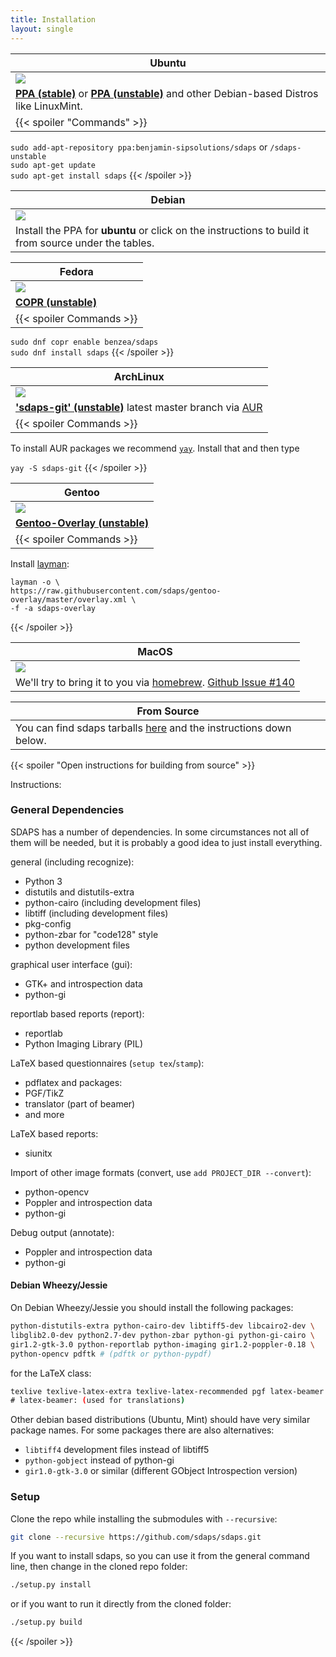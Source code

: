 ```yaml
---
title: Installation
layout: single
---
```



| Ubuntu
| ----------------
| [![](/images/ubuntu.png)](https://launchpad.net/~benjamin-sipsolutions/+archive/sdaps-stable/ )
| [**PPA (stable)**](https://launchpad.net/~benjamin-sipsolutions/+archive/sdaps-stable/ ) or [**PPA (unstable)**](https://launchpad.net/~benjamin-sipsolutions/+archive/sdaps/) and other Debian-based Distros like LinuxMint.
| {{< spoiler "Commands" >}}
  `sudo add-apt-repository ppa:benjamin-sipsolutions/sdaps` or `/sdaps-unstable` \
  `sudo apt-get update` \
  `sudo apt-get install sdaps`
  {{< /spoiler >}}

| Debian
| ----------------
| ![](/images/debian.png)
| Install the PPA for **ubuntu** or click on the instructions to build it from source under the tables.

| Fedora
| ----------------
| [![](/images/fedora.png)](https://copr.fedorainfracloud.org/coprs/benzea/sdaps/)
| [**COPR (unstable)**](https://copr.fedorainfracloud.org/coprs/benzea/sdaps/)
| {{< spoiler Commands >}}
  `sudo dnf copr enable benzea/sdaps` \
  `sudo dnf install sdaps`
  {{< /spoiler >}}

| ArchLinux
| ----------------
| [![](/images/arch.png)](https://aur.archlinux.org/packages/sdaps-git)
| [**'sdaps-git' (unstable)**](https://aur.archlinux.org/packages/sdaps-git) latest master branch via [AUR](https://aur.archlinux.org/)
| {{< spoiler Commands >}}
  To install AUR packages we recommend [`yay`](https://github.com/Jguer/yay ).
  Install that and then type

  `yay -S sdaps-git`
  {{< /spoiler >}}

| Gentoo
| ----------------
| [![](/images/gentoo.png)](https://github.com/sdaps/gentoo-overlay)
| [**Gentoo-Overlay (unstable)**](https://github.com/sdaps/gentoo-overlay)
| {{< spoiler Commands >}}
  Install [layman](https://wiki.gentoo.org/wiki/Layman):

  ```
  layman -o \
  https://raw.githubusercontent.com/sdaps/gentoo-overlay/master/overlay.xml \
  -f -a sdaps-overlay
  ```
  {{< /spoiler >}}

| MacOS
| ----------------
| ![](/images/macos.png)
| We'll try to bring it to you via [homebrew](https://brew.sh/). [Github Issue #140](https://github.com/sdaps/sdaps/issues/140)

| From Source
| ----------------
| You can find sdaps tarballs [here](/releases/) and the instructions down below.

{{< spoiler "Open instructions for building from source" >}}

Instructions:

### General Dependencies

SDAPS has a number of dependencies. In some circumstances not all of them will
be needed, but it is probably a good idea to just install everything.

general (including recognize):

* Python 3
* distutils and distutils-extra
* python-cairo (including development files)
* libtiff (including development files)
* pkg-config
* python-zbar for "code128" style
* python development files

graphical user interface (gui):

* GTK+ and introspection data
* python-gi

reportlab based reports (report):

* reportlab
* Python Imaging Library (PIL)

LaTeX based questionnaires (`setup tex`/`stamp`):

* pdflatex and packages:
* PGF/TikZ
* translator (part of beamer)
* and more

LaTeX based reports:

* siunitx

Import of other image formats (convert, use `add PROJECT_DIR --convert`):

* python-opencv
* Poppler and introspection data
* python-gi

Debug output (annotate):

* Poppler and introspection data
* python-gi


#### Debian Wheezy/Jessie

On Debian Wheezy/Jessie you should install the following packages:
```bash
python-distutils-extra python-cairo-dev libtiff5-dev libcairo2-dev \
libglib2.0-dev python2.7-dev python-zbar python-gi python-gi-cairo \
gir1.2-gtk-3.0 python-reportlab python-imaging gir1.2-poppler-0.18 \
python-opencv pdftk # (pdftk or python-pypdf)
```

for the LaTeX class:
```bash
texlive texlive-latex-extra texlive-latex-recommended pgf latex-beamer \
# latex-beamer: (used for translations)
```

Other debian based distributions (Ubuntu, Mint) should have very similar
package names. For some packages there are also alternatives:

* `libtiff4` development files instead of libtiff5
* `python-gobject` instead of python-gi
* `gir1.0-gtk-3.0` or similar (different GObject Introspection version)


### Setup

Clone the repo while installing the submodules with `--recursive`:
```bash
git clone --recursive https://github.com/sdaps/sdaps.git
```

If you want to install sdaps, so you can use it from the general command line,
then change in the cloned repo folder:
```bash
./setup.py install
```
or if you want to run it directly from the cloned folder:
```bash
./setup.py build
```

{{< /spoiler >}}



